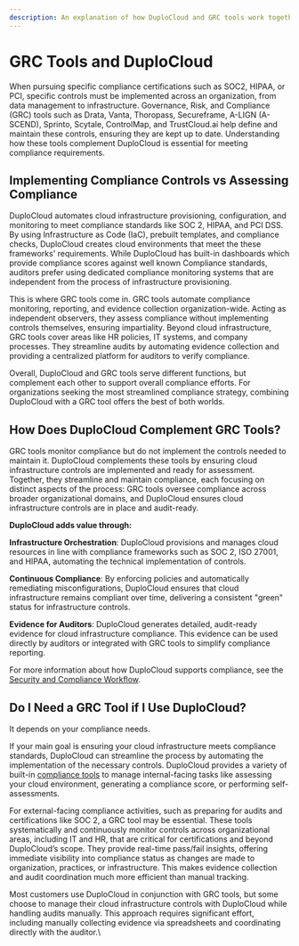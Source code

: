 ```yaml
---
description: An explanation of how DuploCloud and GRC tools work together
---
```


# GRC Tools and DuploCloud

When pursuing specific compliance certifications such as SOC2, HIPAA, or PCI, specific controls must be implemented across an organization, from data management to infrastructure. Governance, Risk, and Compliance (GRC) tools such as Drata, Vanta, Thoropass, Secureframe, A-LIGN (A-SCEND), Sprinto, Scytale, ControlMap, and TrustCloud.ai help define and maintain these controls, ensuring they are kept up to date. Understanding how these tools complement DuploCloud is essential for meeting compliance requirements.

## Implementing Compliance Controls vs Assessing Compliance

DuploCloud automates cloud infrastructure provisioning, configuration, and monitoring to meet compliance standards like SOC 2, HIPAA, and PCI DSS. By using Infrastructure as Code (IaC), prebuilt templates, and compliance checks, DuploCloud creates cloud environments that meet the these frameworks' requirements. While DuploCloud has built-in dashboards which provide compliance scores against well known Compliance standards, auditors prefer using dedicated compliance monitoring systems that are independent from the process of infrastructure provisioning.

This is where GRC tools come in. GRC tools automate compliance monitoring, reporting, and evidence collection organization-wide. Acting as independent observers, they assess compliance without implementing controls themselves, ensuring impartiality. Beyond cloud infrastructure, GRC tools cover areas like HR policies, IT systems, and company processes. They streamline audits by automating evidence collection and providing a centralized platform for auditors to verify compliance.&#x20;

Overall, DuploCloud and GRC tools serve different functions, but complement each other to support overall compliance efforts. For organizations seeking the most streamlined compliance strategy, combining DuploCloud with a GRC tool offers the best of both worlds.

## How Does DuploCloud Complement GRC Tools?

GRC tools monitor compliance but do not implement the controls needed to maintain it. DuploCloud complements these tools by ensuring cloud infrastructure controls are implemented and ready for assessment. Together, they streamline and maintain compliance, each focusing on distinct aspects of the process: GRC tools oversee compliance across broader organizational domains, and DuploCloud ensures cloud infrastructure controls are in place and audit-ready.&#x20;

**DuploCloud adds value through:**

**Infrastructure Orchestration**: DuploCloud provisions and manages cloud resources in line with compliance frameworks such as SOC 2, ISO 27001, and HIPAA, automating the technical implementation of controls.

**Continuous Compliance**: By enforcing policies and automatically remediating misconfigurations, DuploCloud ensures that cloud infrastructure remains compliant over time, delivering a consistent "green" status for infrastructure controls.

**Evidence for Auditors**: DuploCloud generates detailed, audit-ready evidence for cloud infrastructure compliance. This evidence can be used directly by auditors or integrated with GRC tools to simplify compliance reporting.

For more information about how DuploCloud supports compliance, see the [Security and Compliance Workflow](../security-and-compliance/security-and-compliance-workflow.md).&#x20;

## Do I Need a GRC Tool if I Use DuploCloud?

It depends on your compliance needs.&#x20;

If your main goal is ensuring your cloud infrastructure meets compliance standards, DuploCloud can streamline the process by automating the implementation of the necessary controls. DuploCloud provides a variety of built-in [compliance tools](https://duplocloud.com/platform/compliance/) to manage internal-facing tasks like assessing your cloud environment, generating a compliance score, or performing self-assessments.&#x20;

For external-facing compliance activities, such as preparing for audits and certifications like SOC 2, a GRC tool may be essential. These tools systematically and continuously monitor controls across organizational areas, including IT and HR, that are critical for certifications and beyond DuploCloud’s scope. They provide real-time pass/fail insights, offering immediate visibility into compliance status as changes are made to organization, practices, or infrastructure. This makes evidence collection and audit coordination much more efficient than manual tracking.

Most customers use DuploCloud in conjunction with GRC tools, but some choose to manage their cloud infrastructure controls with DuploCloud while handling audits manually. This approach requires significant effort, including manually collecting evidence via spreadsheets and coordinating directly with the auditor.\
